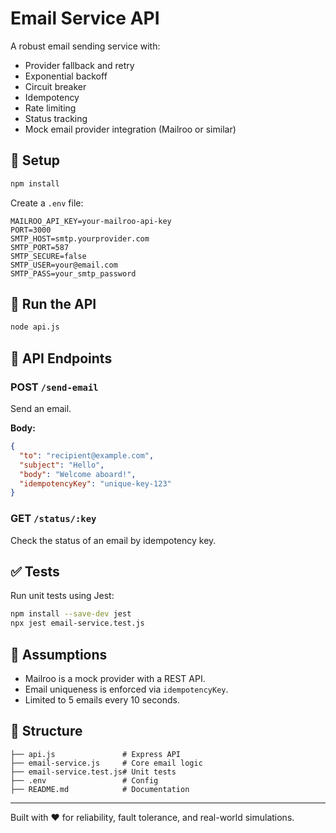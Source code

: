 # Email Service API

A robust email sending service with:

- Provider fallback and retry
- Exponential backoff
- Circuit breaker
- Idempotency
- Rate limiting
- Status tracking
- Mock email provider integration (Mailroo or similar)

## 🔧 Setup

```bash
npm install
```

Create a `.env` file:

```env
MAILROO_API_KEY=your-mailroo-api-key
PORT=3000
SMTP_HOST=smtp.yourprovider.com
SMTP_PORT=587
SMTP_SECURE=false
SMTP_USER=your@email.com
SMTP_PASS=your_smtp_password
```

## 🚀 Run the API

```bash
node api.js
```

## 📮 API Endpoints

### POST `/send-email`
Send an email.

**Body:**
```json
{
  "to": "recipient@example.com",
  "subject": "Hello",
  "body": "Welcome aboard!",
  "idempotencyKey": "unique-key-123"
}
```

### GET `/status/:key`
Check the status of an email by idempotency key.

## ✅ Tests

Run unit tests using Jest:

```bash
npm install --save-dev jest
npx jest email-service.test.js
```

## 🤖 Assumptions
- Mailroo is a mock provider with a REST API.
- Email uniqueness is enforced via `idempotencyKey`.
- Limited to 5 emails every 10 seconds.

## 📁 Structure
```
├── api.js               # Express API
├── email-service.js     # Core email logic
├── email-service.test.js# Unit tests
├── .env                 # Config
├── README.md            # Documentation
```

---

Built with ❤️ for reliability, fault tolerance, and real-world simulations.
